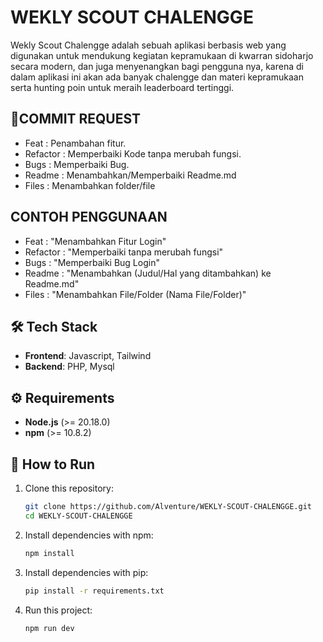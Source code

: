 # WEKLY SCOUT CHALENGGE
Wekly Scout Chalengge adalah sebuah aplikasi berbasis web yang digunakan untuk mendukung kegiatan kepramukaan di kwarran sidoharjo secara modern,
dan juga menyenangkan bagi pengguna nya, karena di dalam aplikasi ini akan ada banyak chalengge dan materi kepramukaan serta hunting poin untuk
meraih leaderboard tertinggi.

## 📙COMMIT REQUEST
- Feat     : Penambahan fitur.
- Refactor : Memperbaiki Kode tanpa merubah fungsi.
- Bugs     : Memperbaiki Bug.
- Readme   : Menambahkan/Memperbaiki Readme.md
- Files    : Menambahkan folder/file 
  
## CONTOH PENGGUNAAN
- Feat     : "Menambahkan Fitur Login"
- Refactor : "Memperbaiki tanpa merubah fungsi"
- Bugs     : "Memperbaiki Bug Login"
- Readme   : "Menambahkan (Judul/Hal yang ditambahkan) ke Readme.md"
- Files    : "Menambahkan File/Folder (Nama File/Folder)"

## 🛠️ Tech Stack
- **Frontend**: Javascript, Tailwind
- **Backend**: PHP, Mysql

## ⚙️ Requirements
- **Node.js** (>= 20.18.0)
- **npm** (>= 10.8.2)

## 🚀 How to Run
1. Clone this repository:
   ```bash
   git clone https://github.com/Alventure/WEKLY-SCOUT-CHALENGGE.git
   cd WEKLY-SCOUT-CHALENGGE
   ```

2. Install dependencies with npm:
   ```bash
   npm install
   ```

3. Install dependencies with pip:
   ```bash
   pip install -r requirements.txt
   ```

4. Run this project:
   ```bash
   npm run dev
   ```
